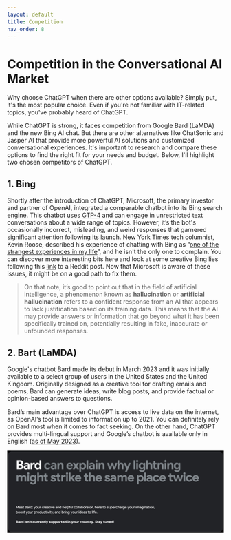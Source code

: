 ```yaml
---
layout: default
title: Competition
nav_order: 8
---
```


# Competition in the Conversational AI Market

Why choose ChatGPT when there are other options available? Simply put, it's the most popular choice. Even if you're not familiar with IT-related topics, you've probably heard of ChatGPT.

While ChatGPT is strong, it faces competition from Google Bard (LaMDA) and the new Bing AI chat. But there are other alternatives like ChatSonic and Jasper AI that provide more powerful AI solutions and customized conversational experiences. It's important to research and compare these options to find the right fit for your needs and budget. Below, I'll highlight two chosen competitors of ChatGPT.

## 1. Bing

Shortly after the introduction of ChatGPT, Microsoft, the primary investor and partner of OpenAI, integrated a comparable chatbot into its Bing search engine. This chatbot uses [GTP-4](https://www.zdnet.com/article/how-to-use-the-new-bing-and-how-its-different-from-chatgpt/) and can engage in unrestricted text conversations about a wide range of topics. However, it’s the bot's occasionally incorrect, misleading, and weird responses that garnered significant attention following its launch. New York Times tech columnist, Kevin Roose, described his experience of chatting with Bing as “[one of the strangest experiences in my life](https://twitter.com/kevinroose/status/1626216340955758594?ref_src=twsrc%5Etfw%7Ctwcamp%5Etweetembed%7Ctwterm%5E1626217233134526468%7Ctwgr%5Ea6ec04c53b00d357e34ba2de842afffbc74d59e7%7Ctwcon%5Es2_&ref_url=https%3A%2F%2Fmashable.com%2Farticle%2Fmicrosoft-bing-ai-chatbot-weird-scary-responses)”, and he isn't the only one to complain. You can discover more interesting bits here and look at some creative Bing lies following this [link](https://www.reddit.com/r/bing/comments/123muoi/some_creative_lying_from_bing/) to a Reddit post. Now that Microsoft is aware of these issues, it might be on a good path to fix them.

>On that note, it’s good to point out that in the field of artificial intelligence, a phenomenon known as **hallucination** or **artificial hallucination** refers to a confident response from an AI that appears to lack justification based on its training data. This means that the AI may provide answers or information that go beyond what it has been specifically trained on, potentially resulting in fake, inaccurate or unfounded responses.

## 2. Bart (LaMDA)

Google's chatbot Bard made its debut in March 2023 and it was initially available to a select group of users in the United States and the United Kingdom. Originally designed as a creative tool for drafting emails and poems, Bard can generate ideas, write blog posts, and provide factual or opinion-based answers to questions.

Bard’s main advantage over ChatGPT is access to live data on the internet, as OpenAI’s tool is limited to information up to 2021. You can definitely rely on Bard most when it comes to fact seeking. On the other hand, ChatGPT provides multi-lingual support and Google’s chatbot is available only in English ([as of May 2023](https://meetanshi.com/blog/chatgpt-vs-bard-vs-bing/)).

![View on Bard main page from Poland as of May 2023](../Images/Bard.png)
